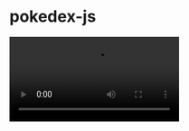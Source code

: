 # pokedex-js

![gif do video](https://github.com/Amanda-ribeiiro/pokedex-js/blob/main/gif%20do%20video.mp4)
